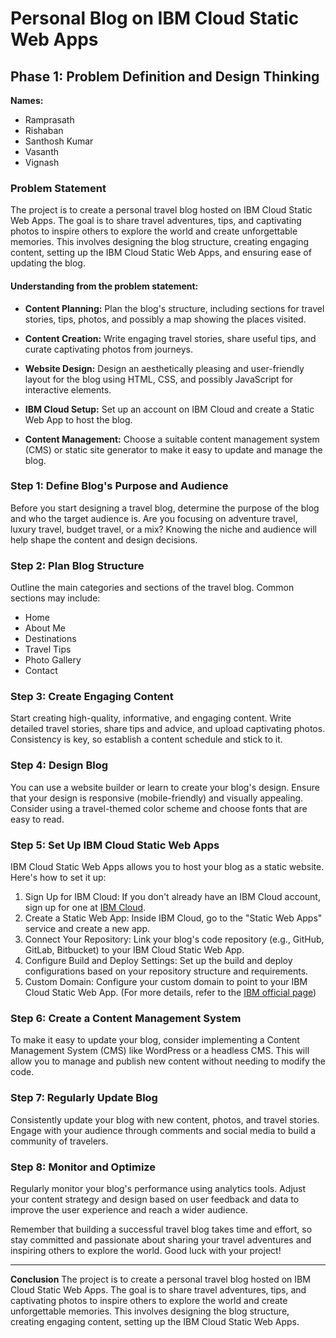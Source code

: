 # Personal Blog on IBM Cloud Static Web Apps

## Phase 1: Problem Definition and Design Thinking

**Names:**
- Ramprasath
- Rishaban
- Santhosh Kumar
- Vasanth
- Vignash

### Problem Statement
The project is to create a personal travel blog hosted on IBM Cloud Static Web Apps. The goal is to share travel adventures, tips, and captivating photos to inspire others to explore the world and create unforgettable memories. This involves designing the blog structure, creating engaging content, setting up the IBM Cloud Static Web Apps, and ensuring ease of updating the blog.

#### Understanding from the problem statement:

- **Content Planning:** Plan the blog's structure, including sections for travel stories, tips, photos, and possibly a map showing the places visited.
 
- **Content Creation:** Write engaging travel stories, share useful tips, and curate captivating photos from journeys.

- **Website Design:** Design an aesthetically pleasing and user-friendly layout for the blog using HTML, CSS, and possibly JavaScript for interactive elements. 

- **IBM Cloud Setup:** Set up an account on IBM Cloud and create a Static Web App to host the blog.

- **Content Management:** Choose a suitable content management system (CMS) or static site generator to make it easy to update and manage the blog.

### Step 1: Define Blog's Purpose and Audience
Before you start designing a travel blog, determine the purpose of the blog and who the target audience is. Are you focusing on adventure travel, luxury travel, budget travel, or a mix? Knowing the niche and audience will help shape the content and design decisions.

### Step 2: Plan Blog Structure
Outline the main categories and sections of the travel blog. Common sections may include:
- Home
- About Me
- Destinations
- Travel Tips
- Photo Gallery
- Contact

### Step 3: Create Engaging Content
Start creating high-quality, informative, and engaging content. Write detailed travel stories, share tips and advice, and upload captivating photos. Consistency is key, so establish a content schedule and stick to it.

### Step 4: Design Blog
You can use a website builder or learn to create your blog's design. Ensure that your design is responsive (mobile-friendly) and visually appealing. Consider using a travel-themed color scheme and choose fonts that are easy to read.

### Step 5: Set Up IBM Cloud Static Web Apps
IBM Cloud Static Web Apps allows you to host your blog as a static website. Here's how to set it up:
1. Sign Up for IBM Cloud: If you don't already have an IBM Cloud account, sign up for one at [IBM Cloud](https://cloud.ibm.com/).
2. Create a Static Web App: Inside IBM Cloud, go to the "Static Web Apps" service and create a new app.
3. Connect Your Repository: Link your blog's code repository (e.g., GitHub, GitLab, Bitbucket) to your IBM Cloud Static Web App.
4. Configure Build and Deploy Settings: Set up the build and deploy configurations based on your repository structure and requirements.
5. Custom Domain: Configure your custom domain to point to your IBM Cloud Static Web App. (For more details, refer to the [IBM official page](https://cloud.ibm.com/docs/cloud-object-storage?topic=cloud-object-storage-static-website-tutorial&interface=ui))

### Step 6: Create a Content Management System 
To make it easy to update your blog, consider implementing a Content Management System (CMS) like WordPress or a headless CMS. This will allow you to manage and publish new content without needing to modify the code.

### Step 7: Regularly Update Blog
Consistently update your blog with new content, photos, and travel stories. Engage with your audience through comments and social media to build a community of travelers.

### Step 8: Monitor and Optimize
Regularly monitor your blog's performance using analytics tools. Adjust your content strategy and design based on user feedback and data to improve the user experience and reach a wider audience.

Remember that building a successful travel blog takes time and effort, so stay committed and passionate about sharing your travel adventures and inspiring others to explore the world. Good luck with your project!

---

**Conclusion**
The project is to create a personal travel blog hosted on IBM Cloud Static Web Apps. The goal is to share travel adventures, tips, and captivating photos to inspire others to explore the world and create unforgettable memories. This involves designing the blog structure, creating engaging content, setting up the IBM Cloud Static Web Apps.

